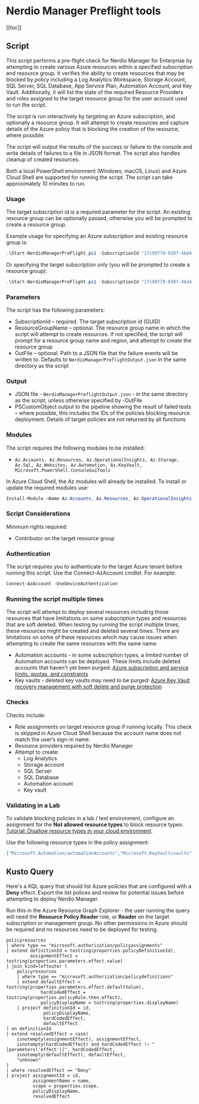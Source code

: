 # Nerdio Manager Preflight tools

[[toc]]

## Script

This script performs a pre-flight check for Nerdio Manager for Enterprise by attempting to create various Azure resources within a specified subscription and resource group. It verifies the ability to create resources that may be blocked by policy including a Log Analytics Workspace, Storage Account, SQL Server, SQL Database, App Service Plan, Automation Account, and Key Vault. Additionally, it will list the state of the required Resource Providers and roles assigned to the target resource group for the user account used to run the script.

The script is run interactively by targeting an Azure subscription, and optionally a resource group. It will attempt to create resources and capture details of the Azure policy that is blocking the creation of the resource, where possible.

The script will output the results of the success or failure to the console and write details of failures to a file in JSON format. The script also handles cleanup of created resources.

Both a local PowerShell environment (Windows, macOS, Linux) and Azure Cloud Shell are supported for running the script. The script can take approximately 10 minutes to run.

### Usage

The target subscription id is a required parameter for the script. An existing resource group can be optionally passed, otherwise you will be prompted to create a resource group.

Example usage for specifying an Azure subscription and existing resource group is:

```powershell
.\Start-NerdioManagerPreFlight.ps1 -SubscriptionId "17c99779-9397-4bd4-b7c0-2cde094b9646" -ResourceGroupName "rg-NerdioManagerPreflight-aue"
```

Or specifying the target subscription only (you will be prompted to create a resource group):

```powershell
.\Start-NerdioManagerPreFlight.ps1 -SubscriptionId "17c99779-9397-4bd4-b7c0-2cde094b9646"
```

### Parameters

The script has the following parameters:

* SubscriptionId – required. The target subscription id (GUID)
* ResourceGroupName – optional. The resource group name in which the script will attempt to create resources. If not specified, the script will prompt for a resource group name and region, and attempt to create the resource group
* OutFile – optional. Path to a JSON file that the failure events will be written to. Defaults to `NerdioManagerPreflightOutput.json` in the same directory as the script

### Output

* JSON file - `NerdioManagerPreflightOutput.json` - in the same directory as the script, unless otherwise specified by -OutFile 
* PSCustomObject output to the pipeline showing the result of failed tests – where possible, this includes the IDs of the policies blocking resource deployment. Details of target policies are not returned by all functions

### Modules

The script requires the following modules to be installed: 

* `Az.Accounts, Az.Resources, Az.OperationalInsights, Az.Storage, Az.Sql, Az.Websites, Az.Automation, Az.KeyVault, Microsoft.PowerShell.ConsoleGuiTools`

In Azure Cloud Shell, the Az modules will already be installed. To install or update the required modules use:

```powershell
Install-Module –Name Az.Accounts, Az.Resources, Az.OperationalInsights, Az.Storage, Az.Sql, Az.Websites, Az.Automation, Az.KeyVault, Microsoft.PowerShell.ConsoleGuiTools
```

### Script Considerations 

Minimum rights required: 

* Contributor on the target resource group

### Authentication

The script requires you to authenticate to the target Azure tenant before running this script. Use the Connect-AzAccount cmdlet. For example:

```powershell
Connect-AzAccount -UseDeviceAuthentication
```

### Running the script multiple times

The script will attempt to deploy several resources including those resources that have limitations on some subscription types and resources that are soft deleted. When testing by running the script multiple times, these resources might be created and deleted several times. There are limitations on some of these resources which may cause issues when attempting to create the same resources with the same name:

* Automation accounts - in some subscription types, a limited number of Automation accounts can be deployed. These limits include deleted accounts that haven't yet been purged: [Azure subscription and service limits, quotas, and constraints](https://learn.microsoft.com/en-us/azure/azure-resource-manager/management/azure-subscription-service-limits#automation-limits)
* Key vaults - deleted key vaults may need to be purged: [Azure Key Vault recovery management with soft delete and purge protection](https://learn.microsoft.com/en-us/azure/key-vault/general/key-vault-recovery?tabs=azure-portal)

### Checks 

Checks include: 
* Role assignments on target resource group if running locally. This check is skipped in Azure Cloud Shell because the account name does not match the user’s sign-in name.
* Resource providers required by Nerdio Manager
* Attempt to create: 
    * Log Analytics 
    * Storage account 
    * SQL Server 
    * SQL Database 
    * Automation account 
    * Key vault 

### Validating in a Lab

To validate blocking policies in a lab / test environment, configure an assignment for the **Not allowed resource types** to block resource types: [Tutorial: Disallow resource types in your cloud environment](https://learn.microsoft.com/en-us/azure/governance/policy/tutorials/disallowed-resources).

Use the following resource types in the policy assignment:

```json
["Microsoft.Automation/automationAccounts","Microsoft.KeyVault/vaults","Microsoft.OperationalInsights/workspaces","Microsoft.Sql/servers","Microsoft.Sql/servers/databases","Microsoft.Storage/storageAccounts","Microsoft.Web/serverFarms"]
```

## Kusto Query

Here's a KQL query that should list Azure policies that are configured with a **Deny** effect. Export the list polices and review for potential issues before attempting to deploy Nerdio Manager.

Run this in the Azure Resource Graph Explorer - the user running the query will need the **Resource Policy Reader** role, or **Reader** on the target subscription or management group. No other permissions in Azure should be required and no resources need to be deployed for testing.

```kql
policyresources
| where type == "microsoft.authorization/policyassignments"
| extend definitionId = tostring(properties.policyDefinitionId),
         assignmentEffect = tostring(properties.parameters.effect.value)
| join kind=leftouter (
    policyresources
    | where type == "microsoft.authorization/policydefinitions"
    | extend defaultEffect = tostring(properties.parameters.effect.defaultValue),
             hardCodedEffect = tostring(properties.policyRule.then.effect),
             policyDisplayName = tostring(properties.displayName)
    | project definitionId = id,
              policyDisplayName,
              hardCodedEffect,
              defaultEffect
) on definitionId
| extend resolvedEffect = case(
    isnotempty(assignmentEffect), assignmentEffect,
    isnotempty(hardCodedEffect) and hardCodedEffect !~ "[parameters('effect')]", hardCodedEffect,
    isnotempty(defaultEffect), defaultEffect,
    "unknown"
)
| where resolvedEffect == "Deny"
| project assignmentId = id,
          assignmentName = name,
          scope = properties.scope,
          policyDisplayName,
          resolvedEffect
```
